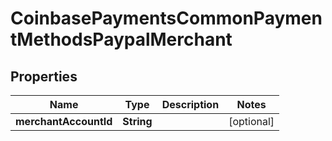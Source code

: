 
# CoinbasePaymentsCommonPaymentMethodsPaypalMerchant

## Properties
Name | Type | Description | Notes
------------ | ------------- | ------------- | -------------
**merchantAccountId** | **String** |  |  [optional]



